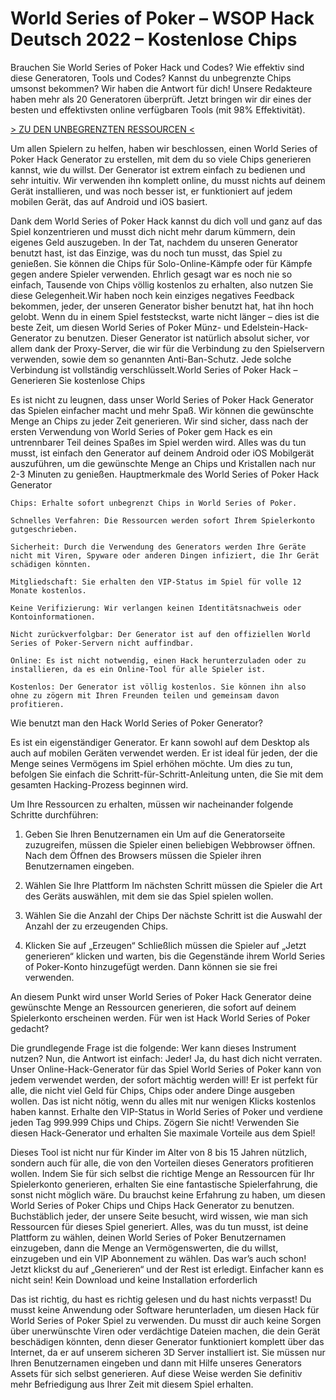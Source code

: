 # World Series of Poker – WSOP Hack Deutsch 2022 – Kostenlose Chips
Brauchen Sie World Series of Poker Hack und Codes? Wie effektiv sind diese Generatoren, Tools und Codes? Kannst du unbegrenzte Chips umsonst bekommen? Wir haben die Antwort für dich! Unsere Redakteure haben mehr als 20 Generatoren überprüft. Jetzt bringen wir dir eines der besten und effektivsten online verfügbaren Tools (mit 98% Effektivität).

[> ZU DEN UNBEGRENZTEN RESSOURCEN <](https://gutespiele.top/world-series-of-poker-wsop-hack-deutsch-kostenlose-chips/)

Um allen Spielern zu helfen, haben wir beschlossen, einen World Series of Poker Hack Generator zu erstellen, mit dem du so viele Chips generieren kannst, wie du willst. Der Generator ist extrem einfach zu bedienen und sehr intuitiv. Wir verwenden ihn komplett online, du musst nichts auf deinem Gerät installieren, und was noch besser ist, er funktioniert auf jedem mobilen Gerät, das auf Android und iOS basiert.

Dank dem World Series of Poker Hack kannst du dich voll und ganz auf das Spiel konzentrieren und musst dich nicht mehr darum kümmern, dein eigenes Geld auszugeben. In der Tat, nachdem du unseren Generator benutzt hast, ist das Einzige, was du noch tun musst, das Spiel zu genießen. Sie können die Chips für Solo-Online-Kämpfe oder für Kämpfe gegen andere Spieler verwenden. Ehrlich gesagt war es noch nie so einfach, Tausende von Chips völlig kostenlos zu erhalten, also nutzen Sie diese Gelegenheit.Wir haben noch kein einziges negatives Feedback bekommen, jeder, der unseren Generator bisher benutzt hat, hat ihn hoch gelobt. Wenn du in einem Spiel feststeckst, warte nicht länger – dies ist die beste Zeit, um diesen World Series of Poker Münz- und Edelstein-Hack-Generator zu benutzen. Dieser Generator ist natürlich absolut sicher, vor allem dank der Proxy-Server, die wir für die Verbindung zu den Spielservern verwenden, sowie dem so genannten Anti-Ban-Schutz. Jede solche Verbindung ist vollständig verschlüsselt.
​World Series of Poker Hack – Generieren Sie kostenlose Chips

Es ist nicht zu leugnen, dass unser World Series of Poker Hack Generator das Spielen einfacher macht und mehr Spaß. Wir können die gewünschte Menge an Chips zu jeder Zeit generieren. Wir sind sicher, dass nach der ersten Verwendung von World Series of Poker gem Hack es ein untrennbarer Teil deines Spaßes im Spiel werden wird.
Alles was du tun musst, ist einfach den Generator auf deinem Android oder iOS Mobilgerät auszuführen, um die gewünschte Menge an Chips und Kristallen nach nur 2-3 Minuten zu genießen.
​Hauptmerkmale des World Series of Poker Hack Generator

    Chips: Erhalte sofort unbegrenzt Chips in World Series of Poker.

    Schnelles Verfahren: Die Ressourcen werden sofort Ihrem Spielerkonto gutgeschrieben.

    Sicherheit: Durch die Verwendung des Generators werden Ihre Geräte nicht mit Viren, Spyware oder anderen Dingen infiziert, die Ihr Gerät schädigen könnten.

    Mitgliedschaft: Sie erhalten den VIP-Status im Spiel für volle 12 Monate kostenlos.

    Keine Verifizierung: Wir verlangen keinen Identitätsnachweis oder Kontoinformationen.

    Nicht zurückverfolgbar: Der Generator ist auf den offiziellen World Series of Poker-Servern nicht auffindbar.

    Online: Es ist nicht notwendig, einen Hack herunterzuladen oder zu installieren, da es ein Online-Tool für alle Spieler ist.

    Kostenlos: Der Generator ist völlig kostenlos. Sie können ihn also ohne zu zögern mit Ihren Freunden teilen und gemeinsam davon profitieren.

​Wie benutzt man den Hack World Series of Poker Generator?

Es ist ein eigenständiger Generator. Er kann sowohl auf dem Desktop als auch auf mobilen Geräten verwendet werden. Er ist ideal für jeden, der die Menge seines Vermögens im Spiel erhöhen möchte. Um dies zu tun, befolgen Sie einfach die Schritt-für-Schritt-Anleitung unten, die Sie mit dem gesamten Hacking-Prozess beginnen wird.

Um Ihre Ressourcen zu erhalten, müssen wir nacheinander folgende Schritte durchführen:

1. Geben Sie Ihren Benutzernamen ein
Um auf die Generatorseite zuzugreifen, müssen die Spieler einen beliebigen Webbrowser öffnen. Nach dem Öffnen des Browsers müssen die Spieler ihren Benutzernamen eingeben.

2. Wählen Sie Ihre Plattform
Im nächsten Schritt müssen die Spieler die Art des Geräts auswählen, mit dem sie das Spiel spielen wollen.

3. Wählen Sie die Anzahl der Chips
Der nächste Schritt ist die Auswahl der Anzahl der zu erzeugenden Chips.

4. Klicken Sie auf „Erzeugen“
Schließlich müssen die Spieler auf „Jetzt generieren“ klicken und warten, bis die Gegenstände ihrem World Series of Poker-Konto hinzugefügt werden. Dann können sie sie frei verwenden.

An diesem Punkt wird unser World Series of Poker Hack Generator deine gewünschte Menge an Ressourcen generieren, die sofort auf deinem Spielerkonto erscheinen werden.
​Für wen ist Hack World Series of Poker gedacht?

Die grundlegende Frage ist die folgende: Wer kann dieses Instrument nutzen? Nun, die Antwort ist einfach: Jeder! Ja, du hast dich nicht verraten. Unser Online-Hack-Generator für das Spiel World Series of Poker kann von jedem verwendet werden, der sofort mächtig werden will! Er ist perfekt für alle, die nicht viel Geld für Chips, Chips oder andere Dinge ausgeben wollen. Das ist nicht nötig, wenn du alles mit nur wenigen Klicks kostenlos haben kannst. Erhalte den VIP-Status in World Series of Poker und verdiene jeden Tag 999.999 Chips und Chips. Zögern Sie nicht! Verwenden Sie diesen Hack-Generator und erhalten Sie maximale Vorteile aus dem Spiel!

Dieses Tool ist nicht nur für Kinder im Alter von 8 bis 15 Jahren nützlich, sondern auch für alle, die von den Vorteilen dieses Generators profitieren wollen. Indem Sie für sich selbst die richtige Menge an Ressourcen für Ihr Spielerkonto generieren, erhalten Sie eine fantastische Spielerfahrung, die sonst nicht möglich wäre. Du brauchst keine Erfahrung zu haben, um diesen World Series of Poker Chips und Chips Hack Generator zu benutzen. Buchstäblich jeder, der unsere Seite besucht, wird wissen, wie man sich Ressourcen für dieses Spiel generiert. Alles, was du tun musst, ist deine Plattform zu wählen, deinen World Series of Poker Benutzernamen einzugeben, dann die Menge an Vermögenswerten, die du willst, einzugeben und ein VIP Abonnement zu wählen. Das war’s auch schon! Jetzt klickst du auf „Generieren“ und der Rest ist erledigt. Einfacher kann es nicht sein!
​Kein Download und keine Installation erforderlich

Das ist richtig, du hast es richtig gelesen und du hast nichts verpasst! Du musst keine Anwendung oder Software herunterladen, um diesen Hack für World Series of Poker Spiel zu verwenden. Du musst dir auch keine Sorgen über unerwünschte Viren oder verdächtige Dateien machen, die dein Gerät beschädigen könnten, denn dieser Generator funktioniert komplett über das Internet, da er auf unserem sicheren 3D Server installiert ist. Sie müssen nur Ihren Benutzernamen eingeben und dann mit Hilfe unseres Generators Assets für sich selbst generieren. Auf diese Weise werden Sie definitiv mehr Befriedigung aus Ihrer Zeit mit diesem Spiel erhalten.
